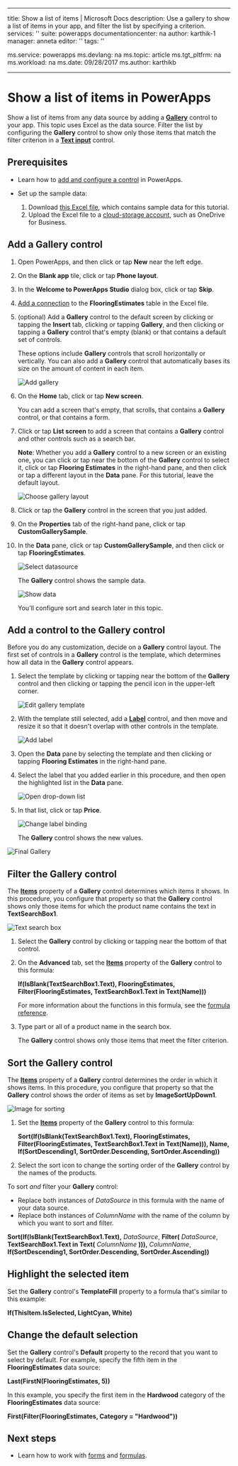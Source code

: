 
---
title: Show a list of items | Microsoft Docs
description: Use a gallery to show a list of items in your app, and filter the list by specifying a criterion.
services: ''
suite: powerapps
documentationcenter: na
author: karthik-1
manager: anneta
editor: ''
tags: ''

ms.service: powerapps
ms.devlang: na
ms.topic: article
ms.tgt_pltfrm: na
ms.workload: na
ms.date: 09/28/2017
ms.author: karthikb

---
# Show a list of items in PowerApps
Show a list of items from any data source by adding a **[Gallery](controls/control-gallery.md)** control to your app. This topic uses Excel as the data source. Filter the list by configuring the **Gallery** control to show only those items that match the filter criterion in a **[Text input](controls/control-text-input.md)** control.

## Prerequisites
* Learn how to [add and configure a control](add-configure-controls.md) in PowerApps.
* Set up the sample data:
  
  1. Download [this Excel file](https://az787822.vo.msecnd.net/documentation/get-started-from-data/FlooringEstimates.xlsx), which contains sample data for this tutorial.
  2. Upload the Excel file to a [cloud-storage account](connections/cloud-storage-blob-connections.md), such as OneDrive for Business.

## Add a Gallery control
1. Open PowerApps, and then click or tap **New** near the left edge.
2. On the **Blank app** tile, click or tap **Phone layout**.
3. In the **Welcome to PowerApps Studio** dialog box, click or tap **Skip**.
4. [Add a connection](add-data-connection.md) to the **FlooringEstimates** table in the Excel file.
5. (optional) Add a **Gallery** control to the default screen by clicking or tapping the **Insert** tab, clicking or tapping **Gallery**, and then clicking or tapping a **Gallery** control that's empty (blank) or that contains a default set of controls.
   
    These options include **Gallery** controls that scroll horizontally or vertically. You can also add a **Gallery** control that automatically bases its size on the amount of content in each item.
   
    ![Add gallery](./media/add-gallery/gallery-dropdown.png)
6. On the **Home** tab, click or tap **New screen**.
   
    You can add a screen that's empty, that scrolls, that contains a **Gallery** control, or that contains a form.
7. Click or tap **List screen** to add a screen that contains a **Gallery** control and other controls such as a search bar.
   
    **Note**: Whether you add a **Gallery** control to a new screen or an existing one, you can click or tap near the bottom of the **Gallery** control to select it, click or tap **Flooring Estimates** in the right-hand pane, and then click or tap a different layout in the **Data** pane. For this tutorial, leave the default layout.
   
    ![Choose gallery layout](./media/add-gallery/select-layout.png)
8. Click or tap the **Gallery** control in the screen that you just added.
9. On the **Properties** tab of the right-hand pane, click or tap **CustomGallerySample**.
10. In the **Data** pane, click or tap **CustomGallerySample**, and then click or tap **FlooringEstimates**.
    
     ![Select datasource](./media/add-gallery/choose-data.png)
    
     The **Gallery** control shows the sample data.
    
     ![Show data](./media/add-gallery/show-data-default.png)
    
      You'll configure sort and search later in this topic.

## Add a control to the Gallery control
Before you do any customization, decide on a **Gallery** control layout. The first set of controls in a **Gallery** control is the template, which determines how all data in the **Gallery** control appears.

1. Select the template by clicking or tapping near the bottom of the **Gallery** control and then clicking or tapping the pencil icon in the upper-left corner.
   
    ![Edit gallery template](./media/add-gallery/edit-item.png)
2. With the template still selected, add a **[Label](controls/control-text-box.md)** control, and then move and resize it so that it doesn't overlap with other controls in the template.
   
    ![Add label](./media/add-gallery/add-text-box.png)
3. Open the **Data** pane by selecting the template and then clicking or tapping **Flooring Estimates** in the right-hand pane.
4. Select the label that you added earlier in this procedure, and then open the highlighted list in the **Data** pane.
   
    ![Open drop-down list](./media/add-gallery/open-dropdown.png)
5. In that list, click or tap **Price**.
   
    ![Change label binding](./media/add-gallery/change-binding.png)
   
    The **Gallery** control shows the new values.

![Final Gallery](./media/add-gallery/final-gallery.png)

## Filter the Gallery control
The **[Items](controls/properties-core.md)** property of a **Gallery** control determines which items it shows. In this procedure, you configure that property so that the **Gallery** control shows only those items for which the product name contains the text in **TextSearchBox1**.

![Text search box](./media/add-gallery/text-search-box.png)

1. Select the **Gallery** control by clicking or tapping near the bottom of that control.
2. On the **Advanced** tab, set the **[Items](controls/properties-core.md)** property of the **Gallery** control to this formula:
   
    **If(IsBlank(TextSearchBox1.Text), FlooringEstimates, Filter(FlooringEstimates, TextSearchBox1.Text in Text(Name)))**
   
    For more information about the functions in this formula, see the [formula reference](formula-reference.md).
3. Type part or all of a product name in the search box.
   
    The **Gallery** control shows only those items that meet the filter criterion.

## Sort the Gallery control
The **[Items](controls/properties-core.md)** property of a **Gallery** control determines the order in which it shows items. In this procedure, you configure that property so that the **Gallery** control shows the order of items as set by **ImageSortUpDown1**.

![Image for sorting](./media/add-gallery/image-sorting.png)

1. Set the **[Items](controls/properties-core.md)** property of the **Gallery** control to this formula:
   
    **Sort(If(IsBlank(TextSearchBox1.Text), FlooringEstimates, Filter(FlooringEstimates, TextSearchBox1.Text in Text(Name))), Name, If(SortDescending1, SortOrder.Descending, SortOrder.Ascending))**
2. Select the sort icon to change the sorting order of the **Gallery** control by the names of the products.

To sort *and* filter your **Gallery** control:

* Replace both instances of *DataSource* in this formula with the name of your data source.
* Replace both instances of *ColumnName* with the name of the column by which you want to sort and filter.

**Sort(If(IsBlank(TextSearchBox1.Text),** *DataSource*, **Filter(** *DataSource*, **TextSearchBox1.Text in Text(** *ColumnName* **))),** *ColumnName*, **If(SortDescending1, SortOrder.Descending, SortOrder.Ascending))**

## Highlight the selected item
Set the **Gallery** control's **TemplateFill** property to a formula that's similar to this example:

**If(ThisItem.IsSelected, LightCyan, White)**

## Change the default selection
Set the **Gallery** control's **Default** property to the record that you want to select by default. For example, specify the fifth item in the **FlooringEstimates** data source:

**Last(FirstN(FlooringEstimates, 5))**

In this example, you specify the first item in the **Hardwood** category of the **FlooringEstimates** data source:

**First(Filter(FlooringEstimates, Category = "Hardwood"))**

## Next steps
* Learn how to work with [forms](working-with-forms.md) and [formulas](working-with-formulas.md).

